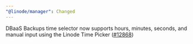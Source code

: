 ```yaml
---
"@linode/manager": Changed
---
```


DBaaS Backups time selector now supports hours, minutes, seconds, and manual input using the Linode Time Picker ([#12868](https://github.com/linode/manager/pull/12868))

